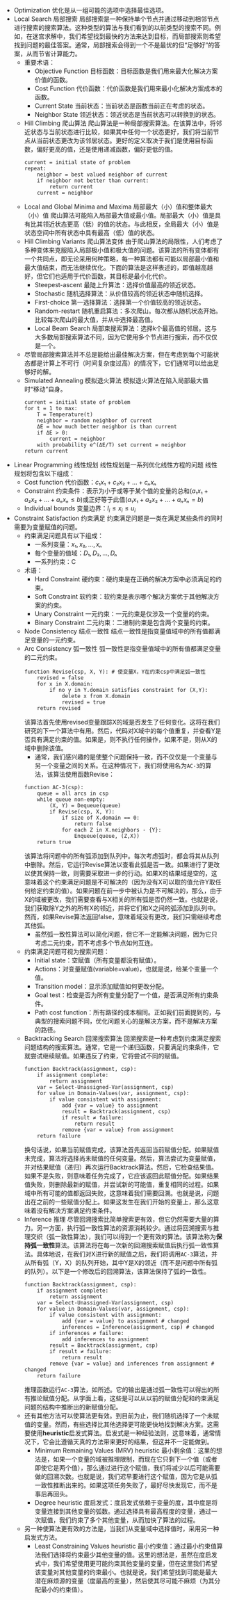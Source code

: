 - Optimization
	优化是从一组可能的选项中选择最佳选项。
- Local Search 局部搜索
	局部搜索是一种保持单个节点并通过移动到相邻节点进行搜索的搜索算法。这种类型的算法与我们看到的以前类型的搜索不同。例如，在迷宫求解中，我们希望找到最快的方法来达到目标，而局部搜索则希望找到问题的最佳答案。通常，局部搜索会得到一个不是最优的但“足够好”的答案，从而节省计算能力。
	- 重要术语：
		- Objective Function 目标函数：目标函数是我们用来最大化解决方案价值的函数。
		- Cost Function 代价函数：代价函数是我们用来最小化解决方案成本的函数。
		- Current State 当前状态：当前状态是函数当前正在考虑的状态。
		- Neighbor State 领近状态：领近状态是当前状态可以转换到的状态。
	- Hill Climbing 爬山算法
		爬山算法是一种局部搜索算法。在该算法中，将邻近状态与当前状态进行比较，如果其中任何一个状态更好，我们将当前节点从当前状态更改为该邻居状态。更好的定义取决于我们是使用目标函数，偏好更高的值，还是使用递减函数，偏好更低的值。
		```
	    current = initial state of problem
	    repeat:
			neighbor = best valued neighbor of current
			if neighbor not better than current:
				return current
			current = neighbor
		```
	- Local and Global Minima and Maxima 局部最大（小）值和整体最大（小）值
		爬山算法可能陷入局部最大值或最小值。局部最大（小）值是具有比其领近状态更高（低）的值的状态。与此相反，全局最大（小）值是状态空间中所有状态中具有最高（低）值的状态。
	- Hill Climbing Variants 爬山算法变体
		由于爬山算法的局限性，人们考虑了多种变体来克服陷入局部极小值和极大值的问题。该算法的所有变体都有一个共同点，即无论采用何种策略，每一种算法都有可能以局部最小值和最大值结束，而无法继续优化。下面的算法是这样表述的，即值越高越好，但它们也适用于代价函数，其目标是最小化代价。
		- Steepest-ascent 最陡上升算法：选择价值最高的领近状态。
		- Stochastic 随机选择算法：从价值较高的领近状态中随机选择。
		- First-choice 第一选择算法：选择第一个价值较高的领近状态。
		- Random-restart 随机重启算法：多次爬山。每次都从随机状态开始。比较每次爬山的最大值，并从中选择最高值。
		- Local Beam Search 局部束搜索算法：选择k个最高值的邻居。这与大多数局部搜索算法不同，因为它使用多个节点进行搜索，而不仅仅是一个。
	- 尽管局部搜索算法并不总是能给出最佳解决方案，但在考虑到每个可能状态都是计算上不可行（时间复杂度过高）的情况下，它们通常可以给出足够好的解。
	- Simulated Annealing 模拟退火算法
		模拟退火算法在陷入局部最大值时“移动”自身。
		```
		current = initial state of problem
		for t = 1 to max:
			T = Temperature(t)
			neighbor = random neighbor of current
			ΔE = how much better neighbor is than current
			if ΔE > 0:
				current = neighbor
			with probability e^(ΔE/T) set current = neighbor
		return current
		```
- Linear Programming 线性规划
	线性规划是一系列优化线性方程的问题
	线性规划将包含以下组成：
	- Cost function 代价函数：$c₁x₁ + c₂x₂ + … + cₙxₙ$
	- Constraint 约束条件：表示为小于或等于某个值的变量的总和($a₁x₁ + a₂x₂ + … + aₙxₙ ≤ b$)或正好等于此值($a₁x₁ + a₂x₂ + … + aₙxₙ = b$)
	- Individual bounds 变量边界：$l_i ≤ x_i ≤ u_i$
- Constraint Satisfaction 约束满足
	约束满足问题是一类在满足某些条件的同时需要为变量赋值的问题。
	- 约束满足问题具有以下组成：
		- 一系列变量：$x₁, x₂, …, xₙ$
		- 每个变量的值域：$D₁, D₂, …, Dₙ$
		- 一系列约束：C
	- 术语：
		- Hard Constraint 硬约束：硬约束是在正确的解决方案中必须满足的约束。
		- Soft Constraint 软约束：软约束是表示哪个解决方案优于其他解决方案的约束。
		- Unary Constraint 一元约束：一元约束是仅涉及一个变量的约束。
		- Binary Constraint 二元约束：二进制约束是包含两个变量的约束。
	- Node Consistency 结点一致性
		结点一致性是指变量值域中的所有值都满足变量的一元约束。
	- Arc Consistency 弧一致性
		弧一致性是指变量值域中的所有值都满足变量的二元约束。
		```
		function Revise(csp, X, Y): # 使变量X，Y在约束csp中满足弧一致性
			revised = false
			for x in X.domain:
				if no y in Y.domain satisfies constraint for (X,Y):
					delete x from X.domain
					revised = true
			return revised
		```
		该算法首先使用revised变量跟踪X的域是否发生了任何变化。这将在我们研究的下一个算法中有用。然后，代码对X域中的每个值重复，并查看Y是否具有满足约束的值。如果是，则不执行任何操作，如果不是，则从X的域中删除该值。
		- 通常，我们感兴趣的是使整个问题保持一致，而不仅仅是一个变量与另一个变量之间的关系。在这种情况下，我们将使用名为`AC-3`的算法，该算法使用函数Revise：
		```
		function AC-3(csp):
			queue = all arcs in csp
			while queue non-empty:
				(X, Y) = Dequeue(queue)
				if Revise(csp, X, Y):
					if size of X.domain == 0:
						return false
					for each Z in X.neighbors - {Y}:
						Enqueue(queue, (Z,X))
			return true
		```
		该算法将问题中的所有弧添加到队列中。每次考虑弧时，都会将其从队列中删除。然后，它运行Revise算法以查看此弧是否一致。如果进行了更改以使其保持一致，则需要采取进一步的行动。如果X的结果域是空的，这意味着这个约束满足问题是不可解决的（因为没有X可以取的值允许Y取任何给定约束的值）。如果问题在前一步中被认为是不可解决的，那么，由于X的域被更改，我们需要查看与X相关的所有弧是否仍然一致。也就是说，我们获取除Y之外的所有X的领近，并将它们和X之间的弧添加到队列中。然而，如果Revise算法返回false，意味着域没有更改，我们只需继续考虑其他弧。
		- 虽然弧一致性算法可以简化问题，但它不一定能解决问题，因为它只考虑二元约束，而不考虑多个节点如何互连。
	- 约束满足问题可视为搜索问题：
		- Initial state：空赋值（所有变量都没有赋值）。
		- Actions：对变量赋值(variable=value)，也就是说，给某个变量一个值。
		- Transition model：显示添加赋值如何更改分配。
		- Goal test：检查是否为所有变量分配了一个值，是否满足所有约束条件。
		- Path cost function：所有路径的成本相同。正如我们前面提到的，与典型的搜索问题不同，优化问题关心的是解决方案，而不是解决方案的路径。
	- Backtracking Search 回溯搜索算法
		回溯搜索是一种考虑到约束满足搜索问题结构的搜索算法。通常，它是一个递归函数，只要满足约束条件，它就尝试继续赋值。如果违反了约束，它将尝试不同的赋值。
		```
		function Backtrack(assignment, csp):
			if assignment complete:
				return assignment
			var = Select-Unassigned-Var(assignment, csp)
			for value in Domain-Values(var, assignment, csp):
				if value consistent with assignment:
					add {var = value} to assignment
					result = Backtrack(assignment, csp)
					if result ≠ failure:
						return result
					remove {var = value} from assignment
			return failure
		```
		换句话说，如果当前赋值完成，该算法首先返回当前赋值分配。如果赋值未完成，算法将选择尚未赋值的任何变量。然后，算法尝试为变量赋值，并对结果赋值（递归）再次运行Backtrack算法。然后，它检查结果值。如果不是失败，则意味着任务完成了，它应该返回此赋值分配。如果结果值失败，则删除最新的赋值，并尝试新的可能值，重复相同的过程。如果域中所有可能的值都返回失败，这意味着我们需要回溯。也就是说，问题出在之前的一些赋值分配上。如果这发生在我们开始的变量上，那么这意味着没有解决方案满足约束条件。
	- Inference 推理
		尽管回溯搜索比简单搜索更有效，但它仍然需要大量的算力。另一方面，执行弧一致性算法的资源消耗较少。通过将回溯搜索与推理交织（弧一致性算法），我们可以得到一个更有效的算法。该算法称为**保持弧一致性**算法。该算法将在每一次新的回溯搜索赋值后执行弧一致性算法。具体地说，在我们对X进行新的赋值之后，我们将调用`AC-3`算法，并从所有弧（Y，X）的队列开始，其中Y是X的领近（而不是问题中所有弧的队列）。以下是一个修改后的回溯算法，该算法保持了弧的一致性。
		```
		function Backtrack(assignment, csp):
			if assignment complete:
				return assignment
			var = Select-Unassigned-Var(assignment, csp)
			for value in Domain-Values(var, assignment, csp):
				if value consistent with assignment:
					add {var = value} to assignment # changed
					inferences = Inference(assignment, csp) # changed
				if inferences ≠ failure:
					add inferences to assignment
				result = Backtrack(assignment, csp)
				if result ≠ failure:
					return result
				remove {var = value} and inferences from assignment # changed
			return failure
		```
		推理函数运行`AC-3`算法，如所述。它的输出是通过弧一致性可以得出的所有推论赋值分配。从字面上看，这些是可以从以前的赋值分配和约束满足问题的结构中推断出的新赋值分配。
	- 还有其他方法可以使算法更有效。到目前为止，我们随机选择了一个未赋值的变量。然而，有些选择比其他选择更可能更快地找到解决方案。这需要使用**heuristic**启发式算法。启发式是一种经验法则，这意味着，通常情况下，它会比遵循天真的方法带来更好的结果，但这并不一定能做到。
		- Minimum Remaining Values (MRV) heuristic 最小剩余值：这里的想法是，如果一个变量的域被推理限制，而现在它只剩下一个值（或者即使它是两个值），那么通过进行这个赋值，我们将减少以后可能需要做的回溯次数。也就是说，我们迟早要进行这个赋值，因为它是从弧一致性推断出来的。如果这项任务失败了，最好尽快发现它，而不是事后再回头。
		- Degree heuristic 度启发式：度启发式依赖于变量的度，其中度是将变量连接到其他变量的弧数。通过选择具有最高程度的变量，通过一次赋值，我们约束了多个其他变量，从而加快了算法的过程。
	- 另一种使算法更有效的方法是，当我们从变量域中选择值时，采用另一种启发式方法。
		- Least Constraining Values heuristic 最小约束值：通过最小约束值算法我们选择将约束最少其他变量的值。这里的想法是，虽然在度启发式中，我们希望使用更可能约束其他变量的变量，但在这里我们希望该变量对其他变量的约束最小。也就是说，我们希望找到可能是最大潜在麻烦源的变量（度最高的变量），然后使其尽可能不麻烦（为其分配最小的约束值）。
